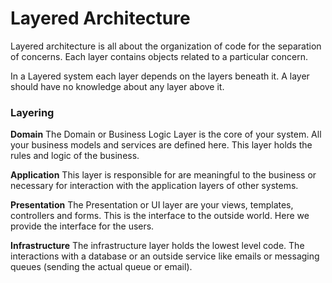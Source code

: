 # Layered Architecture

Layered architecture is all about the organization of code for the separation of concerns. Each layer contains objects related to a particular concern.

In a Layered system each layer depends on the layers beneath it. A layer should have no knowledge about any layer above it.

### Layering
**Domain**
The Domain or Business Logic Layer is the core of your system. All your business models and services are defined here. This layer holds the rules and logic of the business.

**Application**
This layer is responsible for are meaningful to the business or necessary for interaction with the application layers of other systems. 

**Presentation**
The Presentation or UI layer are your views, templates, controllers and forms. This is the interface to the outside world. Here we provide the interface for the users. 

**Infrastructure**
The infrastructure layer holds the lowest level code. The interactions with a database or an outside service like emails or messaging queues (sending the actual queue or email).


